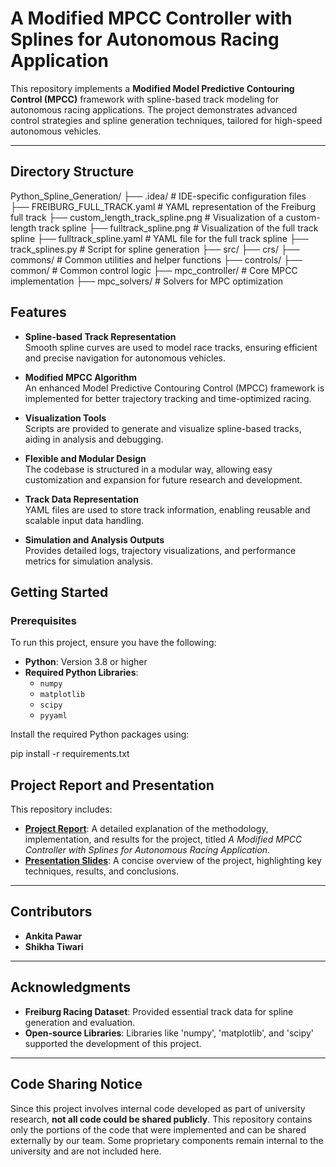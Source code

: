 # A Modified MPCC Controller with Splines for Autonomous Racing Application

This repository implements a **Modified Model Predictive Contouring Control (MPCC)** framework with spline-based track modeling for autonomous racing applications. The project demonstrates advanced control strategies and spline generation techniques, tailored for high-speed autonomous vehicles.

---

## Directory Structure

Python_Spline_Generation/
├── .idea/                           # IDE-specific configuration files
├── FREIBURG_FULL_TRACK.yaml         # YAML representation of the Freiburg full track
├── custom_length_track_spline.png   # Visualization of a custom-length track spline
├── fulltrack_spline.png             # Visualization of the full track spline
├── fulltrack_spline.yaml            # YAML file for the full track spline
├── track_splines.py                 # Script for spline generation
├── src/
    ├── crs/
        ├── commons/                 # Common utilities and helper functions
        ├── controls/
            ├── common/              # Common control logic
            ├── mpc_controller/      # Core MPCC implementation
            ├── mpc_solvers/         # Solvers for MPC optimization

## Features

- **Spline-based Track Representation**  
  Smooth spline curves are used to model race tracks, ensuring efficient and precise navigation for autonomous vehicles.

- **Modified MPCC Algorithm**  
  An enhanced Model Predictive Contouring Control (MPCC) framework is implemented for better trajectory tracking and time-optimized racing.

- **Visualization Tools**  
  Scripts are provided to generate and visualize spline-based tracks, aiding in analysis and debugging.

- **Flexible and Modular Design**  
  The codebase is structured in a modular way, allowing easy customization and expansion for future research and development.

- **Track Data Representation**  
  YAML files are used to store track information, enabling reusable and scalable input data handling.

- **Simulation and Analysis Outputs**  
  Provides detailed logs, trajectory visualizations, and performance metrics for simulation analysis.

## Getting Started

### Prerequisites

To run this project, ensure you have the following:

- **Python**: Version 3.8 or higher
- **Required Python Libraries**: 
  - `numpy`
  - `matplotlib`
  - `scipy`
  - `pyyaml`

Install the required Python packages using:


pip install -r requirements.txt

## Project Report and Presentation

This repository includes:

- **[Project Report](report.pdf)**: A detailed explanation of the methodology, implementation, and results for the project, titled *A Modified MPCC Controller with Splines for Autonomous Racing Application*.
- **[Presentation Slides](presentation.pdf)**: A concise overview of the project, highlighting key techniques, results, and conclusions.

---

## Contributors

- **Ankita Pawar** 
- **Shikha Tiwari** 

---

## Acknowledgments

- **Freiburg Racing Dataset**: Provided essential track data for spline generation and evaluation.
- **Open-source Libraries**: Libraries like 'numpy', 'matplotlib', and 'scipy' supported the development of this project.

---

## Code Sharing Notice

Since this project involves internal code developed as part of university research, **not all code could be shared publicly**. This repository contains only the portions of the code that were implemented and can be shared externally by our team. Some proprietary components remain internal to the university and are not included here.
